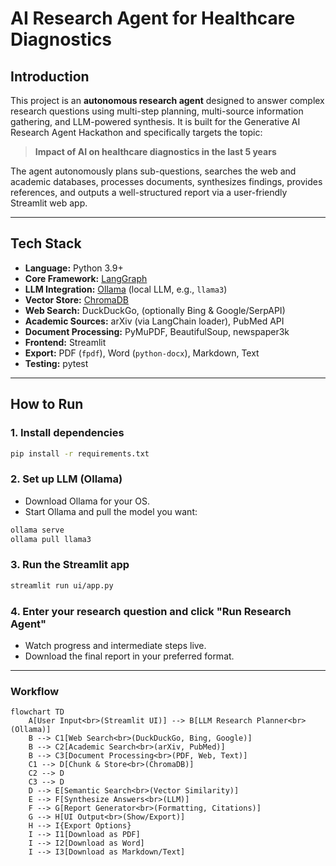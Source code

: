 # AI Research Agent for Healthcare Diagnostics

## Introduction

This project is an **autonomous research agent** designed to answer complex research questions using multi-step planning, multi-source information gathering, and LLM-powered synthesis. It is built for the Generative AI Research Agent Hackathon and specifically targets the topic:

> **Impact of AI on healthcare diagnostics in the last 5 years**

The agent autonomously plans sub-questions, searches the web and academic databases, processes documents, synthesizes findings, provides references, and outputs a well-structured report via a user-friendly Streamlit web app.

---

## Tech Stack

- **Language:** Python 3.9+
- **Core Framework:** [LangGraph](https://github.com/langchain-ai/langgraph)
- **LLM Integration:** [Ollama](https://ollama.com/) (local LLM, e.g., `llama3`)
- **Vector Store:** [ChromaDB](https://docs.trychroma.com/)
- **Web Search:** DuckDuckGo, (optionally Bing & Google/SerpAPI)
- **Academic Sources:** arXiv (via LangChain loader), PubMed API
- **Document Processing:** PyMuPDF, BeautifulSoup, newspaper3k
- **Frontend:** Streamlit
- **Export:** PDF (`fpdf`), Word (`python-docx`), Markdown, Text
- **Testing:** pytest

---

## How to Run

### **1. Install dependencies**

```bash
pip install -r requirements.txt
```

### **2. Set up LLM (Ollama)**

- Download Ollama for your OS.
- Start Ollama and pull the model you want:

```bash
ollama serve
ollama pull llama3
```

### **3. Run the Streamlit app**

```bash
streamlit run ui/app.py
```

### **4. Enter your research question and click "Run Research Agent"**

- Watch progress and intermediate steps live.
- Download the final report in your preferred format.

---

### **Workflow**

```mermaid
flowchart TD
    A[User Input<br>(Streamlit UI)] --> B[LLM Research Planner<br>(Ollama)]
    B --> C1[Web Search<br>(DuckDuckGo, Bing, Google)]
    B --> C2[Academic Search<br>(arXiv, PubMed)]
    B --> C3[Document Processing<br>(PDF, Web, Text)]
    C1 --> D[Chunk & Store<br>(ChromaDB)]
    C2 --> D
    C3 --> D
    D --> E[Semantic Search<br>(Vector Similarity)]
    E --> F[Synthesize Answers<br>(LLM)]
    F --> G[Report Generator<br>(Formatting, Citations)]
    G --> H[UI Output<br>(Show/Export)]
    H --> I{Export Options}
    I --> I1[Download as PDF]
    I --> I2[Download as Word]
    I --> I3[Download as Markdown/Text]
```
